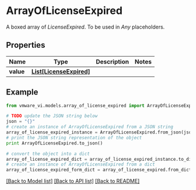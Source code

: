 # ArrayOfLicenseExpired

A boxed array of *LicenseExpired*. To be used in *Any* placeholders. 

## Properties
Name | Type | Description | Notes
------------ | ------------- | ------------- | -------------
**value** | [**List[LicenseExpired]**](LicenseExpired.md) |  | 

## Example

```python
from vmware_vi.models.array_of_license_expired import ArrayOfLicenseExpired

# TODO update the JSON string below
json = "{}"
# create an instance of ArrayOfLicenseExpired from a JSON string
array_of_license_expired_instance = ArrayOfLicenseExpired.from_json(json)
# print the JSON string representation of the object
print ArrayOfLicenseExpired.to_json()

# convert the object into a dict
array_of_license_expired_dict = array_of_license_expired_instance.to_dict()
# create an instance of ArrayOfLicenseExpired from a dict
array_of_license_expired_form_dict = array_of_license_expired.from_dict(array_of_license_expired_dict)
```
[[Back to Model list]](../README.md#documentation-for-models) [[Back to API list]](../README.md#documentation-for-api-endpoints) [[Back to README]](../README.md)


